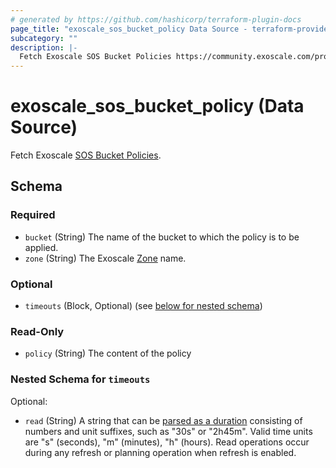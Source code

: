 ```yaml
---
# generated by https://github.com/hashicorp/terraform-plugin-docs
page_title: "exoscale_sos_bucket_policy Data Source - terraform-provider-exoscale"
subcategory: ""
description: |-
  Fetch Exoscale SOS Bucket Policies https://community.exoscale.com/product/storage/object-storage/how-to/bucketpolicy/.
---
```


# exoscale_sos_bucket_policy (Data Source)

Fetch Exoscale [SOS Bucket Policies](https://community.exoscale.com/product/storage/object-storage/how-to/bucketpolicy/).



<!-- schema generated by tfplugindocs -->
## Schema

### Required

- `bucket` (String) The name of the bucket to which the policy is to be applied.
- `zone` (String) The Exoscale [Zone](https://www.exoscale.com/datacenters/) name.

### Optional

- `timeouts` (Block, Optional) (see [below for nested schema](#nestedblock--timeouts))

### Read-Only

- `policy` (String) The content of the policy

<a id="nestedblock--timeouts"></a>
### Nested Schema for `timeouts`

Optional:

- `read` (String) A string that can be [parsed as a duration](https://pkg.go.dev/time#ParseDuration) consisting of numbers and unit suffixes, such as "30s" or "2h45m". Valid time units are "s" (seconds), "m" (minutes), "h" (hours). Read operations occur during any refresh or planning operation when refresh is enabled.


